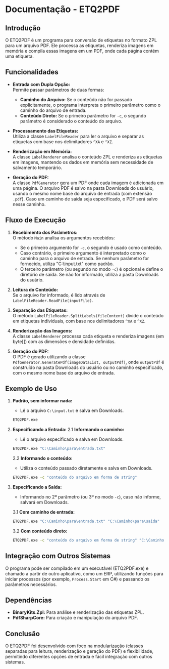# Documentação - ETQ2PDF

## Introdução

O ETQ2PDF é um programa para conversão de etiquetas no formato ZPL para um arquivo PDF. Ele processa as etiquetas, renderiza imagens em memória e compila essas imagens em um PDF, onde cada página contém uma etiqueta.

## Funcionalidades

- **Entrada com Dupla Opção:**  
  Permite passar parâmetros de duas formas:
  - **Caminho do Arquivo:** Se o conteúdo não for passado explicitamente, o programa interpreta o primeiro parâmetro como o caminho do arquivo de entrada.
  - **Conteúdo Direto:** Se o primeiro parâmetro for `-c`, o segundo parâmetro é considerado o conteúdo do arquivo.

- **Processamento das Etiquetas:**  
  Utiliza a classe `LabelFileReader` para ler o arquivo e separar as etiquetas com base nos delimitadores `^XA` e `^XZ`.

- **Renderização em Memória:**  
  A classe `LabelRenderer` analisa o conteúdo ZPL e renderiza as etiquetas em imagens, mantendo os dados em memória sem necessidade de salvamento temporário.

- **Geração do PDF:**  
  A classe `PdfGenerator` gera um PDF onde cada imagem é adicionada em uma página. O arquivo PDF é salvo na pasta Downloads do usuário, usando o mesmo nome base do arquivo de entrada (com extensão `.pdf`). Caso um caminho de saída seja especificado, o PDF será salvo nesse caminho.

## Fluxo de Execução

1. **Recebimento dos Parâmetros:**  
   O método `Main` analisa os argumentos recebidos:
   - Se o primeiro argumento for `-c`, o segundo é usado como conteúdo.
   - Caso contrário, o primeiro argumento é interpretado como o caminho para o arquivo de entrada. Se nenhum parâmetro for fornecido, utiliza "C:\input.txt" como padrão.
   - O terceiro parâmetro (ou segundo no modo `-c`) é opcional e define o diretório de saída. Se não for informado, utiliza a pasta Downloads do usuário.

2. **Leitura do Conteúdo:**  
   Se o arquivo for informado, é lido através de `LabelFileReader.ReadFile(inputFile)`.

3. **Separação das Etiquetas:**  
   O método `LabelFileReader.SplitLabels(fileContent)` divide o conteúdo em etiquetas individuais, com base nos delimitadores `^XA` e `^XZ`.

4. **Renderização das Imagens:**  
   A classe `LabelRenderer` processa cada etiqueta e renderiza imagens (em byte[]) com as dimensões e densidade definidas.

5. **Geração do PDF:**  
   O PDF é gerado utilizando a classe `PdfGenerator.GeneratePdf(imageDataList, outputPdf)`, onde `outputPdf` é construído na pasta Downloads do usuário ou no caminho especificado, com o mesmo nome base do arquivo de entrada.

## Exemplo de Uso

1. **Padrão, sem informar nada:**
   - Lê o arquivo `C:\input.txt` e salva em Downloads.

   ~~~sh
   ETQ2PDF.exe
   ~~~

2. **Especificando a Entrada:**
   2.1 **Informando o caminho:**
      - Lê o arquivo especificado e salva em Downloads.

      ~~~sh
      ETQ2PDF.exe "C:\Caminho\para\entrada.txt"
      ~~~

   2.2 **Informando o conteúdo:**
      - Utiliza o conteúdo passado diretamente e salva em Downloads.

      ~~~sh
      ETQ2PDF.exe -c "conteúdo do arquivo em forma de string"
      ~~~

3. **Especificando a Saída:**
   - Informando no 2º parâmetro (ou 3º no modo `-c`), caso não informe, salvará em Downloads.

   3.1 **Com caminho de entrada:**
      ~~~sh
      ETQ2PDF.exe "C:\Caminho\para\entrada.txt" "C:\Caminho\para\saida"
      ~~~

   3.2 **Com conteúdo direto:**
      ~~~sh
      ETQ2PDF.exe -c "conteúdo do arquivo em forma de string" "C:\Caminho\para\saida"
      ~~~


## Integração com Outros Sistemas

O programa pode ser compilado em um executável (ETQ2PDF.exe) e chamado a partir de outro aplicativo, como um ERP, utilizando funções para iniciar processos (por exemplo, `Process.Start` em C#) e passando os parâmetros necessários.

## Dependências

- **BinaryKits.Zpl:** Para análise e renderização das etiquetas ZPL.
- **PdfSharpCore:** Para criação e manipulação do arquivo PDF.

## Conclusão

O ETQ2PDF foi desenvolvido com foco na modularização (classes separadas para leitura, renderização e geração do PDF) e flexibilidade, permitindo diferentes opções de entrada e fácil integração com outros sistemas.